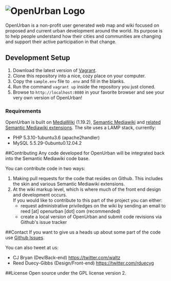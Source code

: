 # ![OpenUrban Logo](https://raw.github.com/waltz/openurban/master/skins/openurbane/images/OU_LockUp_with_logo.png "OpenUrban")

OpenUrban is a non-profit user generated web map and wiki focused on proposed and current urban development around the world. Its purpose is to help people understand how their cities and communities are changing and support their active participation in that change.

## Development Setup

1. Download the latest version of [Vagrant](http://www.vagrantup.com/).
2. Clone this repository into a nice, cozy place on your computer.
3. Copy the `sample.env` file to `.env` and fill in the blanks.
4. Run the command `vagrant up` inside the repository you just cloned.
5. Browse to `http://localhost:8080` in your favorite browser and see your very own version of OpenUrban!

### Requirements
OpenUrban is built on <a href="http://www.mediawiki.org/wiki/MediaWiki">MediaWiki</a> (1.19.2), <a href="http://semantic-mediawiki.org/">Semantic Mediawiki</a> and <a href="http://www.mediawiki.org/wiki/Semantic_Bundle">related Semantic Mediawiki extensions</a>. The site uses a LAMP stack, currently:
<ul>
<li>PHP	5.3.10-1ubuntu3.6 (apache2handler)<?li>
<li>MySQL	5.5.29-0ubuntu0.12.04.2</li>
</ul>


##Contributing
Any code developed for OpenUrban will be integrated back into the Semantic Mediawiki code base.

You can contribute code in two ways:

<ol>
<li>Making pull requests for the code that resides on Github. This includes the skin and various Semantic Mediawiki extensions.</li>
<li>At the wiki markup level, which is where much of the front end design and development occurs. <br>If you would like to contribute to this part of the project you can either:
<ul>
<li>request administrative priviledges on the wiki by sending an email to reed [at] openurban [dot] com (recommended)</li>
<li>create a local version of OpenUrban and submit code revisions via Github's issue tracker</li>
</ul>
</li>
</ol>

##Contact
If you want to give us a heads up about some part of the code use <a href="https://github.com/waltz/openurban/issues">Github Issues</a>.

You can also tweet at us:
<ul>
<li>CJ Bryan (Dev/Back-end) <a href="https://twitter.com/waltz">https://twitter.com/waltz</a></li>
<li>Reed Duecy-Gibbs (Design/Front-end) <a href="https://twitter.com/rduecyg">https://twitter.com/rduecyg</a></li>
</ul>


##License 
Open source under the GPL license version 2.



